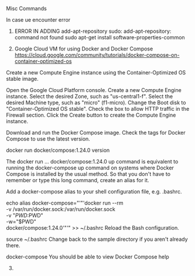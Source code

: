 Misc Commands

In case ue encounter error 

1) ERROR IN ADDING add-apt-repository
sudo: add-apt-repository: command not found
sudo apt-get install software-properties-common


2) Google Cloud VM for using Docker and Docker Compose
https://cloud.google.com/community/tutorials/docker-compose-on-container-optimized-os

Create a new Compute Engine instance using the Container-Optimized OS stable image.

Open the Google Cloud Platform console.
Create a new Compute Engine instance.
Select the desired Zone, such as "us-central1-f".
Select the desired Machine type, such as "micro" (f1-micro).
Change the Boot disk to "Container-Optimized OS stable".
Check the box to allow HTTP traffic in the Firewall section.
Click the Create button to create the Compute Engine instance.

Download and run the Docker Compose image. Check the tags for Docker Compose to use the latest version.

docker run docker/compose:1.24.0 version

The docker run ... docker/compose:1.24.0 up command is equivalent to running the docker-compose up command on systems where Docker Compose is installed by the usual method. So that you don't have to remember or type this long command, create an alias for it.

Add a docker-compose alias to your shell configuration file, e.g. .bashrc.

echo alias docker-compose="'"'docker run --rm \
    -v /var/run/docker.sock:/var/run/docker.sock \
    -v "$PWD:$PWD" \
    -w="$PWD" \
    docker/compose:1.24.0'"'" >> ~/.bashrc
Reload the Bash configuration.

source ~/.bashrc
Change back to the sample directory if you aren't already there.


docker-compose 
You should be able to view Docker Compose help


3)



